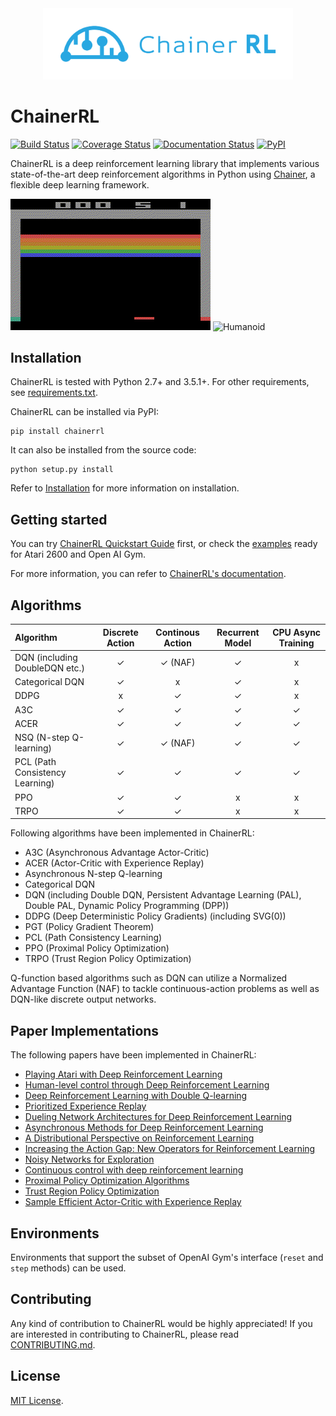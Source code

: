 <div align="center"><img src="assets/ChainerRL.png" width="400"/></div>

# ChainerRL
[![Build Status](https://travis-ci.org/chainer/chainerrl.svg?branch=master)](https://travis-ci.org/chainer/chainerrl)
[![Coverage Status](https://coveralls.io/repos/github/chainer/chainerrl/badge.svg?branch=master)](https://coveralls.io/github/chainer/chainerrl?branch=master)
[![Documentation Status](https://readthedocs.org/projects/chainerrl/badge/?version=latest)](http://chainerrl.readthedocs.io/en/latest/?badge=latest)
[![PyPI](https://img.shields.io/pypi/v/chainerrl.svg)](https://pypi.python.org/pypi/chainerrl)

ChainerRL is a deep reinforcement learning library that implements various state-of-the-art deep reinforcement algorithms in Python using [Chainer](https://github.com/pfnet/chainer), a flexible deep learning framework.

![Breakout](assets/breakout.gif)
![Humanoid](assets/humanoid.gif)

## Installation

ChainerRL is tested with Python 2.7+ and 3.5.1+. For other requirements, see [requirements.txt](requirements.txt).

ChainerRL can be installed via PyPI:
```
pip install chainerrl
```

It can also be installed from the source code:
```
python setup.py install
```

Refer to [Installation](http://chainerrl.readthedocs.io/en/latest/install.html) for more information on installation. 

## Getting started

You can try [ChainerRL Quickstart Guide](examples/quickstart/quickstart.ipynb) first, or check the [examples](examples) ready for Atari 2600 and Open AI Gym.

For more information, you can refer to [ChainerRL's documentation](http://chainerrl.readthedocs.io/en/latest/index.html).

## Algorithms

| Algorithm | Discrete Action | Continous Action | Recurrent Model | CPU Async Training |
|:----------|:---------------:|:----------------:|:---------------:|:------------------:|
| DQN (including DoubleDQN etc.) | ✓ | ✓ (NAF) | ✓ | x |
| Categorical DQN | ✓ | x | ✓ | x |
| DDPG | x | ✓ | ✓ | x |
| A3C  | ✓ | ✓ | ✓ | ✓ |
| ACER | ✓ | ✓ | ✓ | ✓ |
| NSQ (N-step Q-learning) | ✓ | ✓ (NAF) | ✓ | ✓ |
| PCL (Path Consistency Learning) | ✓ | ✓ | ✓ | ✓ |
| PPO  | ✓ | ✓ | x | x |
| TRPO | ✓ | ✓ | x | x |

Following algorithms have been implemented in ChainerRL:
- A3C (Asynchronous Advantage Actor-Critic)
- ACER (Actor-Critic with Experience Replay)
- Asynchronous N-step Q-learning
- Categorical DQN
- DQN (including Double DQN, Persistent Advantage Learning (PAL), Double PAL, Dynamic Policy Programming (DPP))
- DDPG (Deep Deterministic Policy Gradients) (including SVG(0))
- PGT (Policy Gradient Theorem)
- PCL (Path Consistency Learning)
- PPO (Proximal Policy Optimization)
- TRPO (Trust Region Policy Optimization)

Q-function based algorithms such as DQN can utilize a Normalized Advantage Function (NAF) to tackle continuous-action problems as well as DQN-like discrete output networks.

## Paper Implementations
The following papers have been implemented in ChainerRL:
- [Playing Atari with Deep Reinforcement Learning](https://www.cs.toronto.edu/~vmnih/docs/dqn.pdf)
- [Human-level control through Deep Reinforcement Learning](https://storage.googleapis.com/deepmind-media/dqn/DQNNaturePaper.pdf)
- [Deep Reinforcement Learning with Double Q-learning](https://arxiv.org/pdf/1509.06461.pdf)
- [Prioritized Experience Replay](https://arxiv.org/pdf/1511.05952.pdf)
- [Dueling Network Architectures for Deep Reinforcement Learning](https://arxiv.org/pdf/1511.06581.pdf)
- [Asynchronous Methods for Deep Reinforcement Learning](https://arxiv.org/pdf/1602.01783.pdf)
- [A Distributional Perspective on Reinforcement Learning](https://arxiv.org/pdf/1707.06887.pdf)
- [Increasing the Action Gap: New Operators for Reinforcement Learning](https://arxiv.org/pdf/1512.04860.pdf)
- [Noisy Networks for Exploration](https://arxiv.org/pdf/1706.10295.pdf)
- [Continuous control with deep reinforcement learning](https://arxiv.org/abs/1509.02971)
- [Proximal Policy Optimization Algorithms](https://arxiv.org/pdf/1707.06347.pdf)
- [Trust Region Policy Optimization](https://arxiv.org/pdf/1502.05477.pdf)
- [Sample Efficient Actor-Critic with Experience Replay](https://arxiv.org/pdf/1611.01224.pdf)

## Environments

Environments that support the subset of OpenAI Gym's interface (`reset` and `step` methods) can be used.

## Contributing

Any kind of contribution to ChainerRL would be highly appreciated! If you are interested in contributing to ChainerRL, please read [CONTRIBUTING.md](CONTRIBUTING.md).

## License

[MIT License](LICENSE).
